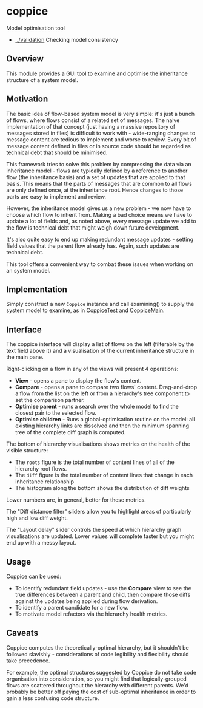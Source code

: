 
<!-- title start -->

# coppice

Model optimisation tool

 * [../validation](..) Checking model consistency

<!-- title end -->

## Overview

This module provides a GUI tool to examine and optimise the inheritance structure of a system model.

## Motivation

The basic idea of flow-based system model is very simple: it's just a bunch of flows, where flows consist of a related set of messages. The naive implementation of that concept (just having a massive repository of messages stored in files) is difficult to work with - wide-ranging changes to message content are tedious to implement and worse to review. Every bit of message content defined in files or in source code should be regarded as technical debt that should be minimised.

This framework tries to solve this problem by compressing the data via an inheritance model - flows are typically defined by a reference to another flow (the inheritance basis) and a set of updates that are applied to that basis. This means that the parts of messages that are common to all flows are only defined once, at the inheritance root. Hence changes to those parts are easy to implement and review.

However, the inheritance model gives us a new problem - we now have to choose which flow to inherit from. Making a bad choice means we have to update a lot of fields and, as noted above, every message update we add to the flow is technical debt that might weigh down future development.

It's also quite easy to end up making redundant message updates - setting field values that the parent flow already has. Again, such updates are technical debt.

This tool offers a convenient way to combat these issues when working on an system model.

## Implementation

Simply construct a new `Coppice` instance and call examining() to supply the system model to examine, as in [CoppiceTest][CoppiceTest] and [CoppiceMain][CoppiceMain].

<!-- code_link_start -->

[CoppiceTest]: src/test/java/com/mastercard/test/flow/validation/coppice/CoppiceTest.java
[CoppiceMain]: ../../example/app-model/src/test/java/com/mastercard/test/flow/example/app/model/CoppiceMain.java

<!-- code_link_end -->

## Interface

The coppice interface will display a list of flows on the left (filterable by the text field above it) and a visualisation of the current inheritance structure in the main pane.

Right-clicking on a flow in any of the views will present 4 operations:

 * **View** - opens a pane to display the flow's content.
 * **Compare** - opens a pane to compare two flows' content. Drag-and-drop a flow from the list on the left or from a hierarchy's tree component to set the comparison partner.
 * **Optimise parent** - runs a search over the whole model to find the closest pair to the selected flow.
 * **Optimise children** - Runs a global-optimisation routine on the model: all existing hierarchy links are dissolved and then the minimum spanning tree of the complete diff graph is computed.

The bottom of hierarchy visualisations shows metrics on the health of the visible structure:
 * The `roots` figure is the total number of content lines of all of the hierarchy root flows.
 * The `diff` figure is the total number of content lines that change in each inheritance relationship
 * The histogram along the bottom shows the distribution of diff weights

Lower numbers are, in general, better for these metrics.

The "Diff distance filter" sliders allow you to highlight areas of particularly high and low diff weight.

The "Layout delay" slider controls the speed at which hierarchy graph visualisations are updated. Lower values will complete faster but you might end up with a messy layout.

## Usage

Coppice can be used:
 * To identify redundant field updates - use the **Compare** view to see the true differences between a parent and child, then compare those diffs against the updates being applied during flow derivation.
 * To identify a parent candidate for a new flow.
 * To motivate model refactors via the hierarchy health metrics.
 
## Caveats

Coppice computes the theoretically-optimal hierarchy, but it shouldn't be followed slavishly - considerations of code legibility and flexibility should take precedence.

For example, the optimal structures suggested by Coppice do not take code organisation into consideration, so you might find that logically-grouped flows are scattered throughout the hierarchy with different parents. We'd probably be better off paying the cost of sub-optimal inheritance in order to gain a less confusing code structure.
